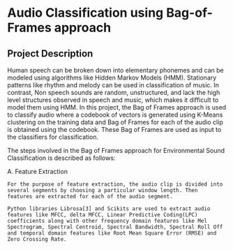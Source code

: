 
# Audio Classification using Bag-of-Frames approach

## Project Description 
Human speech can be broken down into elementary phonemes and can be modeled using algorithms like Hidden Markov Models (HMM). Stationary patterns like rhythm and melody can be used in classification of music. In contrast, Non speech sounds are random, unstructured, and lack the high level structures observed in speech and music, which makes it difficult to model them using HMM. In this project, the Bag of Frames approach is used to classify audio where a codebook of vectors is generated using K-Means clustering on the training data and  Bag of Frames for each of the audio clip is obtained using the codebook. These Bag of Frames are used as input to the classifiers for classification. 

The steps involved in the Bag of Frames approach for Environmental Sound Classification is described as follows: 

A.	Feature Extraction
    
    For the purpose of feature extraction, the audio clip is divided into several segments by choosing a particular window length. Then       features are extracted for each of the audio segment.
    
    Python libraries Librosa[3] and Scikits are used to extract audio features like MFCC, delta MFCC, Linear Predictive Coding(LPC)           coefficients along with other frequency domain features like Mel Spectrogram, Spectral Centroid, Spectral Bandwidth, Spectral Roll Off     and temporal domain features like Root Mean Square Error (RMSE) and Zero Crossing Rate. 
